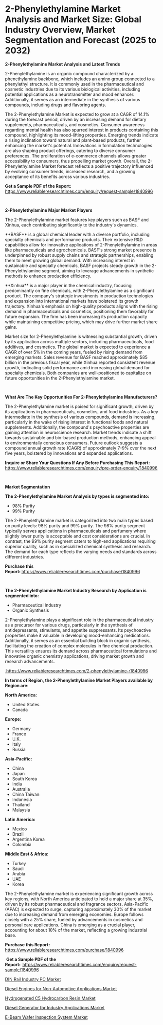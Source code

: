 <p><h1>2-Phenylethylamine Market Analysis and Market Size: Global Industry Overview, Market Segmentation and Forecast (2025 to 2032)</h1></p><p><strong>2-Phenylethylamine Market Analysis and Latest Trends</strong></p>
<p><p>2-Phenylethylamine is an organic compound characterized by a phenethylamine backbone, which includes an amino group connected to a phenylethyl structure. It is commonly used in the pharmaceutical and cosmetic industries due to its various biological activities, including potential applications as a neurotransmitter and mood enhancer. Additionally, it serves as an intermediate in the synthesis of various compounds, including drugs and flavoring agents.</p><p>The 2-Phenylethylamine Market is expected to grow at a CAGR of 14.1% during the forecast period, driven by an increasing demand for dietary supplements, pharmaceuticals, and cosmetics. Consumer awareness regarding mental health has also spurred interest in products containing this compound, highlighting its mood-lifting properties. Emerging trends indicate a rising inclination toward natural and plant-based products, further enhancing the market's potential. Innovations in formulation technologies are also shaping product offerings, catering to diverse consumer preferences. The proliferation of e-commerce channels allows greater accessibility to consumers, thus propelling market growth. Overall, the 2-Phenylethylamine Market forecast reflects a positive trajectory influenced by evolving consumer trends, increased research, and a growing acceptance of its benefits across various industries.</p></p>
<p><strong>Get a Sample PDF of the Report:&nbsp;</strong> <a href="https://www.reliableresearchtimes.com/enquiry/request-sample/1840996?utm_campaign=3522&utm_medium=2&utm_source=Github&utm_content=ia&utm_term=03042025&utm_id=2-phenylethylamine">https://www.reliableresearchtimes.com/enquiry/request-sample/1840996</a></p>
<p>&nbsp;</p>
<p><strong>2-Phenylethylamine Major Market Players</strong></p>
<p><p>The 2-Phenylethylamine market features key players such as BASF and Xinhua, each contributing significantly to the industry's dynamics.</p><p>**BASF** is a global chemical leader with a diverse portfolio, including specialty chemicals and performance products. Their extensive R&D capabilities allow for innovative applications of 2-Phenylethylamine in areas like pharmaceuticals and agrochemicals. BASF's strong market presence is underpinned by robust supply chains and strategic partnerships, enabling them to meet growing global demand. With increasing interest in sustainable and specialty chemicals, BASF projects steady growth in the 2-Phenylethylamine segment, aiming to leverage advancements in synthetic methods to enhance production efficiency.</p><p>**Xinhua** is a major player in the chemical industry, focusing predominantly on fine chemicals, with 2-Phenylethylamine as a significant product. The company's strategic investments in production technologies and expansion into international markets have bolstered its growth trajectory. Xinhua's emphasis on high-quality products aligns with the rising demand in pharmaceuticals and cosmetics, positioning them favorably for future expansion. The firm has been increasing its production capacity while maintaining competitive pricing, which may drive further market share gains.</p><p>Market size for 2-Phenylethylamine is witnessing substantial growth, driven by its application across multiple sectors, including pharmaceuticals, food additives, and cosmetics. The global market is expected to experience a CAGR of over 5% in the coming years, fueled by rising demand from emerging markets. Sales revenue for BASF reached approximately $85 billion in the previous fiscal year, while Xinhua reported consistent revenue growth, indicating solid performance amid increasing global demand for specialty chemicals. Both companies are well-positioned to capitalize on future opportunities in the 2-Phenylethylamine market.</p></p>
<p>&nbsp;</p>
<p><strong>What Are The Key Opportunities For 2-Phenylethylamine Manufacturers?</strong></p>
<p><p>The 2-Phenylethylamine market is poised for significant growth, driven by its applications in pharmaceuticals, cosmetics, and food industries. As a key intermediate in the synthesis of various compounds, demand is increasing, particularly in the wake of rising interest in functional foods and natural supplements. Additionally, the compound's psychoactive properties are gaining attention in neuroscience research. Market trends indicate a shift towards sustainable and bio-based production methods, enhancing appeal to environmentally conscious consumers. Future outlook suggests a compound annual growth rate (CAGR) of approximately 7-9% over the next five years, bolstered by innovations and expanded applications.</p></p>
<p><strong>Inquire or Share Your Questions If Any Before Purchasing This Report:</strong> <a href="https://www.reliableresearchtimes.com/enquiry/pre-order-enquiry/1840996?utm_campaign=3522&utm_medium=2&utm_source=Github&utm_content=ia&utm_term=03042025&utm_id=2-phenylethylamine">https://www.reliableresearchtimes.com/enquiry/pre-order-enquiry/1840996</a></p>
<p>&nbsp;</p>
<p><strong>Market Segmentation</strong></p>
<p><strong>The 2-Phenylethylamine Market Analysis by types is segmented into:</strong></p>
<p><ul><li>98% Purity</li><li>99% Purity</li></ul></p>
<p><p>The 2-Phenylethylamine market is categorized into two main types based on purity levels: 98% purity and 99% purity. The 98% purity segment typically serves applications in pharmaceuticals and perfumery where slightly lower purity is acceptable and cost considerations are crucial. In contrast, the 99% purity segment caters to high-end applications requiring superior quality, such as in specialized chemical synthesis and research. The demand for each type reflects the varying needs and standards across different industries.</p></p>
<p><strong>Purchase this Report:&nbsp;</strong><a href="https://www.reliableresearchtimes.com/purchase/1840996?utm_campaign=3522&utm_medium=2&utm_source=Github&utm_content=ia&utm_term=03042025&utm_id=2-phenylethylamine">https://www.reliableresearchtimes.com/purchase/1840996</a></p>
<p>&nbsp;</p>
<p><strong>The 2-Phenylethylamine Market Industry Research by Application is segmented into:</strong></p>
<p><ul><li>Pharmaceutical Industry</li><li>Organic Synthesis</li></ul></p>
<p><p>2-Phenylethylamine plays a significant role in the pharmaceutical industry as a precursor for various drugs, particularly in the synthesis of antidepressants, stimulants, and appetite suppressants. Its psychoactive properties make it valuable in developing mood-enhancing medications. Additionally, it serves as an essential building block in organic synthesis, facilitating the creation of complex molecules in fine chemical production. This versatility ensures its demand across pharmaceutical formulations and innovative organic chemistry applications, driving market growth and research advancements.</p></p>
<p><a href="https://www.reliableresearchtimes.com/2-phenylethylamine-r1840996?utm_campaign=3522&utm_medium=2&utm_source=Github&utm_content=ia&utm_term=03042025&utm_id=2-phenylethylamine">&nbsp;https://www.reliableresearchtimes.com/2-phenylethylamine-r1840996</a></p>
<p><strong>In terms of Region, the 2-Phenylethylamine Market Players available by Region are:</strong></p>
<p>
    <p> <strong> North America: </strong>
        <ul>
            <li>United States</li>
            <li>Canada</li>
        </ul>
        </p> 
    <p> <strong> Europe: </strong>
        <ul>
            <li>Germany</li>
            <li>France</li>
            <li>U.K.</li>
            <li>Italy</li>
            <li>Russia</li>
        </ul>
        </p> 
    <p> <strong> Asia-Pacific: </strong>
        <ul>
            <li>China</li>
            <li>Japan</li>
            <li>South Korea</li>
            <li>India</li>
            <li>Australia</li>
            <li>China Taiwan</li>
            <li>Indonesia</li>
            <li>Thailand</li>
            <li>Malaysia</li>
        </ul>
        </p> 
    <p> <strong> Latin America: </strong>
        <ul>
            <li>Mexico</li>
            <li>Brazil</li>
            <li>Argentina Korea</li>
            <li>Colombia</li>
        </ul>
        </p> 
    <p> <strong> Middle East & Africa: </strong>
        <ul>
            <li>Turkey</li>
            <li>Saudi</li>
            <li>Arabia</li>
            <li>UAE</li>
            <li>Korea</li>
        </ul>
    </p>
    </p>
<p><p>The 2-Phenylethylamine market is experiencing significant growth across key regions, with North America anticipated to hold a major share at 35%, driven by its robust pharmaceutical and fragrance sectors. Asia-Pacific (APAC) is expected to surge, capturing approximately 30% of the market due to increasing demand from emerging economies. Europe follows closely with a 25% share, fueled by advancements in cosmetics and personal care applications. China is emerging as a crucial player, accounting for about 10% of the market, reflecting a growing industrial base.</p></p>
<p><strong>Purchase this Report: </strong><a href="https://www.reliableresearchtimes.com/purchase/1840996?utm_campaign=3522&utm_medium=2&utm_source=Github&utm_content=ia&utm_term=03042025&utm_id=2-phenylethylamine">https://www.reliableresearchtimes.com/purchase/1840996</a></p>
<p>&nbsp;<strong>Get a Sample PDF of the Report:&nbsp;&nbsp;</strong><a href="https://www.reliableresearchtimes.com/enquiry/request-sample/1840996?utm_campaign=3522&utm_medium=2&utm_source=Github&utm_content=ia&utm_term=03042025&utm_id=2-phenylethylamine">https://www.reliableresearchtimes.com/enquiry/request-sample/1840996</a></p>
<p><strong></strong></p>
<p><p><a href="https://www.linkedin.com/pulse/din-rail-industry-pc-market-forecast-key-players-analysis-from-qkq6c?utm_campaign=3522&utm_medium=2&utm_source=Github&utm_content=ia&utm_term=03042025&utm_id=2-phenylethylamine">DIN Rail Industry PC Market</a></p><p><a href="https://www.linkedin.com/pulse/diesel-engines-non-automotive-applications-market-expected-0ao4c?utm_campaign=3522&utm_medium=2&utm_source=Github&utm_content=ia&utm_term=03042025&utm_id=2-phenylethylamine">Diesel Engines for Non-Automotive Applications Market</a></p><p><a href="https://github.com/guyotkiferhi/Market-Research-Report-List-1/blob/main/hydrogenated-c5-hydrocarbon-resin-market.md?utm_campaign=3522&utm_medium=2&utm_source=Github&utm_content=ia&utm_term=03042025&utm_id=2-phenylethylamine">Hydrogenated C5 Hydrocarbon Resin Market</a></p><p><a href="https://www.linkedin.com/pulse/diesel-generator-industry-applications-market-analysis-r0hqc?utm_campaign=3522&utm_medium=2&utm_source=Github&utm_content=ia&utm_term=03042025&utm_id=2-phenylethylamine">Diesel Generator for Industry Applications Market</a></p><p><a href="https://www.linkedin.com/pulse/positive-outlook-e-beam-wafer-inspection-system-market-jrzhc?utm_campaign=3522&utm_medium=2&utm_source=Github&utm_content=ia&utm_term=03042025&utm_id=2-phenylethylamine">E-Beam Wafer Inspection System Market</a></p></p>